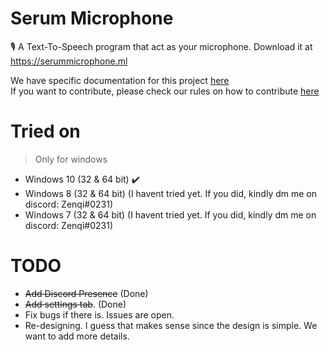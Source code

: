 # Serum Microphone


🎙 A Text-To-Speech program that act as your microphone. Download it at https://serummicrophone.ml

We have specific documentation for this project [here](https://github.com/serumstudio/microphone/tree/main/docs)<br>
If you want to contribute, please check our rules on how to contribute [here](https://github.com/serumstudio/microphone/blob/main/CONTRIBUTING.md)


# Tried on
> Only for windows
- Windows 10 (32 & 64 bit) :heavy_check_mark:
- Windows 8 (32 & 64 bit) (I havent tried yet. If you did, kindly dm me on discord: Zenqi#0231)
- Windows 7 (32 & 64 bit) (I havent tried yet. If you did, kindly dm me on discord: Zenqi#0231)

# TODO
- ~~Add Discord Presence~~ (Done)
- ~~Add settings tab~~. (Done)
- Fix bugs if there is. Issues are open.
- Re-designing. I guess that makes sense since the design is simple. We want to add more details.
